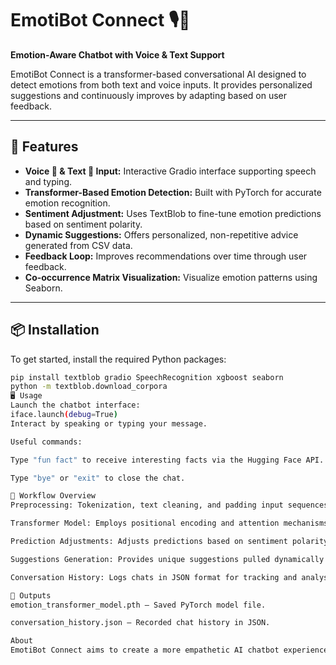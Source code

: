 # EmotiBot Connect 🎙💬  
**Emotion-Aware Chatbot with Voice & Text Support**

EmotiBot Connect is a transformer-based conversational AI designed to detect emotions from both text and voice inputs. It provides personalized suggestions and continuously improves by adapting based on user feedback.

---

## 🚀 Features

- **Voice 🎤 & Text 💬 Input:** Interactive Gradio interface supporting speech and typing.  
- **Transformer-Based Emotion Detection:** Built with PyTorch for accurate emotion recognition.  
- **Sentiment Adjustment:** Uses TextBlob to fine-tune emotion predictions based on sentiment polarity.  
- **Dynamic Suggestions:** Offers personalized, non-repetitive advice generated from CSV data.  
- **Feedback Loop:** Improves recommendations over time through user feedback.  
- **Co-occurrence Matrix Visualization:** Visualize emotion patterns using Seaborn.

---

## 📦 Installation

To get started, install the required Python packages:

```bash
pip install textblob gradio SpeechRecognition xgboost seaborn
python -m textblob.download_corpora
🖥 Usage
Launch the chatbot interface:
iface.launch(debug=True)
Interact by speaking or typing your message.

Useful commands:

Type "fun fact" to receive interesting facts via the Hugging Face API.

Type "bye" or "exit" to close the chat.

📜 Workflow Overview
Preprocessing: Tokenization, text cleaning, and padding input sequences.

Transformer Model: Employs positional encoding and attention mechanisms for emotion detection.

Prediction Adjustments: Adjusts predictions based on sentiment polarity analysis.

Suggestions Generation: Provides unique suggestions pulled dynamically from CSV data.

Conversation History: Logs chats in JSON format for tracking and analysis.

💾 Outputs
emotion_transformer_model.pth — Saved PyTorch model file.

conversation_history.json — Recorded chat history in JSON.

About
EmotiBot Connect aims to create a more empathetic AI chatbot experience by combining advanced NLP techniques with emotion awareness. It’s a project designed to blend technology and emotional intelligence for meaningful user interaction.
